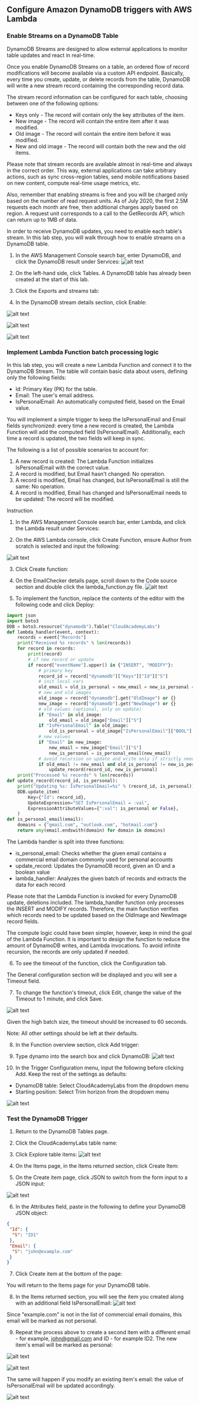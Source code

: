 ## Configure Amazon DynamoDB triggers with AWS Lambda

### Enable Streams on a DynamoDB Table

DynamoDB Streams are designed to allow external applications to monitor table updates and react in real-time.

Once you enable DynamoDB Streams on a table, an ordered flow of record modifications will become available via a custom API endpoint. 
Basically, every time you create, update, or delete records from the table, DynamoDB will write a new stream record containing the corresponding record data.

The stream record information can be configured for each table, choosing between one of the following options:

- Keys only - The record will contain only the key attributes of the item.
- New image - The record will contain the entire item after it was modified.
- Old image - The record will contain the entire item before it was modified.
- New and old image - The record will contain both the new and the old items.

Please note that stream records are available almost in real-time and always in the correct order. This way, external applications can take arbitrary actions, such as sync cross-region tables, send mobile notifications based on new content, compute real-time usage metrics, etc.

Also, remember that enabling streams is free and you will be charged only based on the number of read request units. As of July 2020, the first 2.5M requests each month are free, then additional charges apply based on region. A request unit corresponds to a call to the GetRecords API, which can return up to 1MB of data.

In order to receive DynamoDB updates, you need to enable each table's stream. In this lab step, you will walk through how to enable streams on a DynamoDB table.


1. In the AWS Management Console search bar, enter DynamoDB, and click the DynamoDB result under Services:
![alt text](image.png)


2. On the left-hand side, click Tables.
A DynamoDB table has already been created at the start of this lab.

4. Click the Exports and streams tab:

5. In the DynamoDB stream details section, click Enable:

![alt text](image-1.png)


![alt text](image-2.png)


![alt text](image-3.png)


### Implement Lambda Function batch processing logic

In this lab step, you will create a new Lambda Function and connect it to the DynamoDB Stream. The table will contain basic data about users, defining only the following fields:

- Id: Primary Key (PK) for the table.
- Email: The user's email address.
- IsPersonalEmail: An automatically computed field, based on the Email value.

You will implement a simple trigger to keep the IsPersonalEmail and Email fields synchronized: every time a new record is created, the Lambda Function will add the computed field (IsPersonalEmail). Additionally, each time a record is updated,  the two fields will keep in sync.

The following is a list of possible scenarios to account for:

1. A new record is created: The Lambda Function initializes IsPersonalEmail with the correct value.
2. A record is modified, but Email hasn't changed: No operation.
3. A record is modified, Email has changed, but IsPersonalEmail is still the same: No operation.
4. A record is modified, Email has changed and IsPersonalEmail needs to be updated: The record will be modified.


Instruction

1. In the AWS Management Console search bar, enter Lambda, and click the Lambda result under Services:



2. On the AWS Lambda console, click Create Function, ensure Author from scratch is selected and input the following:

![alt text](image-4.png)

3. Click Create function:

4. On the EmailChecker details page, scroll down to the Code source section and double click the lambda_function.py file.
![alt text](image-5.png)


5. To implement the function, replace the contents of the editor with the following code and click Deploy:

```python
import json
import boto3
DDB = boto3.resource("dynamodb").Table("CloudAcademyLabs")
def lambda_handler(event, context):
    records = event["Records"]
    print("Received %s records" % len(records))
    for record in records:
        print(record)
        # if new record or update
        if record["eventName"].upper() in {"INSERT", "MODIFY"}:
            # primary key
            record_id = record["dynamodb"]["Keys"]["Id"]["S"]
            # init local vars
            old_email = old_is_personal = new_email = new_is_personal = None
            # new and old images
            old_image = record["dynamodb"].get("OldImage") or {}
            new_image = record["dynamodb"].get("NewImage") or {}
            # old values (optional, only on update)
            if "Email" in old_image:
                old_email = old_image["Email"]["S"]
            if "IsPersonalEmail" in old_image:
                old_is_personal = old_image["IsPersonalEmail"]["BOOL"]
            # new values
            if "Email" in new_image:
                new_email = new_image["Email"]["S"]
                new_is_personal = is_personal_email(new_email)
            # avoid recursion on update and write only if strictly needed
            if old_email != new_email and old_is_personal != new_is_personal:
                update_record(record_id, new_is_personal)
    print("Processed %s records" % len(records))
def update_record(record_id, is_personal):
    print("Updating %s: IsPersonalEmail=%s" % (record_id, is_personal))
    DDB.update_item(
        Key={"Id": record_id},
        UpdateExpression="SET IsPersonalEmail = :val",
        ExpressionAttributeValues={":val": is_personal or False},
    )
def is_personal_email(email):
    domains = {"gmail.com", "outlook.com", "hotmail.com"}
    return any(email.endswith(domain) for domain in domains)
```

The Lambda handler is split into three functions:

- is_personal_email: Checks whether the given email contains a commercial email domain commonly used for personal accounts
- update_record: Updates the DynamoDB record, given an ID and a boolean value
- lambda_handler: Analyzes the given batch of records and extracts the data for each record


Please note that the Lambda Function is invoked for every DynamoDB update, deletions included. The lambda_handler function only processes the INSERT and MODIFY records. Therefore, the main function verifies which records need to be updated based on the OldImage and NewImage record fields.

The compute logic could have been simpler, however, keep in mind the goal of the Lambda Function. It is important to design the function to reduce the amount of DynamoDB writes, and Lambda invocations. To avoid infinite recursion, the records are only updated if needed.

6. To see the timeout of the function, click the Configuration tab.

The General configuration section will be displayed and you will see a Timeout field.

7. To change the function's timeout, click Edit, change the value of the Timeout to 1 minute, and click Save.

![alt text](image-6.png)

Given the high batch size, the timeout should be increased to 60 seconds.

Note: All other settings should be left at their defaults.


8. In the Function overview section, click Add trigger:

9. Type dynamo into the search box and click DynamoDB:
![alt text](image-7.png)


10. In the Trigger Configuration menu, input the following before clicking Add. Keep the rest of the settings as defaults:

- DynamoDB table: Select CloudAcademyLabs from the dropdown menu
- Starting position: Select Trim horizon from the dropdown menu



![alt text](image-8.png)


### Test the DynamoDB Trigger

1. Return to the DynamoDB Tables page.

2. Click the CloudAcademyLabs table name:

3. Click Explore table items:
![alt text](image-9.png)

4. On the Items page, in the Items returned section, click Create Item:

5. On the Create item page, click JSON to switch from the form input to a JSON input:

![alt text](image-10.png)

6. In the Attributes field, paste in the following to define your DynamoDB JSON object:

```JSON
{
 "Id": {
  "S": "ID1"
 },
 "Email": {
  "S": "john@example.com"
 }
}
```

7. Click Create item at the bottom of the page:

You will return to the Items page for your DynamoDB table.


8. In the Items returned section, you will see the item you created along with an additional field IsPersonalEmail:
![alt text](image-12.png)

Since "example.com" is not in the list of commercial email domains, this email will be marked as not personal.


9. Repeat the process above to create a second item with a different email - for example, john@gmail.com and ID - for example ID2. The new item's email will be marked as personal:

![alt text](image-13.png)

![alt text](image-15.png)

The same will happen if you modify an existing item's email: the value of IsPersonalEmail will be updated accordingly.

![alt text](image-16.png)

